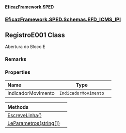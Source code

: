 #### [EficazFramework.SPED](EficazFrameworkSPED.md 'EficazFramework SPED')
### [EficazFramework.SPED.Schemas.EFD_ICMS_IPI](EficazFramework.SPED.Schemas.EFD_ICMS_IPI.md 'EficazFramework.SPED.Schemas.EFD_ICMS_IPI')

## RegistroE001 Class

Abertura do Bloco E

### Remarks
### Properties

| Name | Type | |
| :--- | :---: | :--- |
| IndicadorMovimento | `IndicadorMovimento` |  |

| Methods | |
| :--- | :--- |
| [EscreveLinha()](EficazFramework.SPED.Schemas.EFD_ICMS_IPI/RegistroE001/EscreveLinha().md 'EficazFramework.SPED.Schemas.EFD_ICMS_IPI.RegistroE001.EscreveLinha()') | |
| [LeParametros(string[])](EficazFramework.SPED.Schemas.EFD_ICMS_IPI/RegistroE001/LeParametros(string[]).md 'EficazFramework.SPED.Schemas.EFD_ICMS_IPI.RegistroE001.LeParametros(string[])') | |

